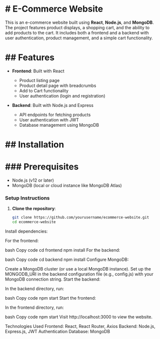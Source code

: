 
<h1># E-Commerce Website</h1>

This is an e-commerce website built using **React**, **Node.js**, and **MongoDB**. The project features product displays, a shopping cart, and the ability to add products to the cart. It includes both a frontend and a backend with user authentication, product management, and a simple cart functionality.

<h1>## Features</h1>

- **Frontend**: Built with React
  - Product listing page
  - Product detail page with breadcrumbs
  - Add to Cart functionality
  - User authentication (login and registration)

- **Backend**: Built with Node.js and Express
  - API endpoints for fetching products
  - User authentication with JWT
  - Database management using MongoDB

<h1>## Installation</h1>

<h1>### Prerequisites</h1>

- Node.js (v12 or later)
- MongoDB (local or cloud instance like MongoDB Atlas)
  
### Setup Instructions

1. **Clone the repository**:

   ```bash
   git clone https://github.com/yourusername/ecommerce-website.git
   cd ecommerce-website
Install dependencies:

For the frontend:

bash
Copy code
cd frontend
npm install
For the backend:

bash
Copy code
cd backend
npm install
Configure MongoDB:

Create a MongoDB cluster (or use a local MongoDB instance).
Set up the MONGODB_URI in the backend configuration file (e.g., config.js) with your MongoDB connection string.
Start the backend:

In the backend directory, run:

bash
Copy code
npm start
Start the frontend:

In the frontend directory, run:

bash
Copy code
npm start
Visit http://localhost:3000 to view the website.

Technologies Used
Frontend: React, React Router, Axios
Backend: Node.js, Express.js, JWT Authentication
Database: MongoDB
